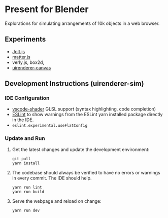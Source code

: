 # Present for Blender

Explorations for simulating arrangements of 10k objects in a web browser.


## Experiments
- [Jolt.js](src/jolt.html)
- [matter.js](src/matter.html)
- verly.js, box2d,
- [uirenderer-canvas](index.html)


## Development Instructions (uirenderer-sim)

### IDE Configuration
- [vscode-shader](https://open-vsx.org/extension/slevesque/shader)
GLSL support (syntax highlighting, code completion)
- [ESLint](https://marketplace.visualstudio.com/items?itemName=Vdbaeumer.vscode-eslint)
to show warnings from the ESLint yarn installed package directly in the IDE.
- `eslint.experimental.useFlatConfig`

### Update and Run
1. Get the latest changes and update the development environment:
   ```
   git pull
   yarn install
   ```

2. The codebase should always be verified to have no errors or warnings in every commit. The IDE should help.
   ```
   yarn run lint  
   yarn run build
   ```

3. Serve the webpage and reload on change:
   ```
   yarn run dev
   ```
